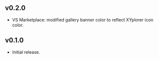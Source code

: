 ## v0.2.0
- VS Marketplace: modified gallery banner color to reflect XYplorer icon color.

## v0.1.0
- Initial release.